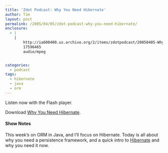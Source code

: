```yaml
---
title: 'Zdot Podcast: Why You Need Hibernate'
author: Tim
layout: post
permalink: /2005/04/05/zdot-podcast-why-you-need-hibernate/
enclosure:
  - |
    |
        http://ia600400.us.archive.org/2/items/zdotpodcast/20050405-WhyYouNeedHibernate.mp3
        17596465
        audio/mpeg


categories:
  - podcast
tags:
  - hibernate
  - java
  - orm
---
```

Listen now with the Flash player.


Download [Why You Need Hibernate][1].

#### Show Notes

This week&#8217;s on ORM in Java, and I&#8217;ll focus on Hibernate. Today is all about why you need a persistence framework, and a quick intro to [Hibernate][2] and why you need it now.

 [1]: http://ia600400.us.archive.org/2/items/zdotpodcast/20050405-WhyYouNeedHibernate.mp3
 [2]: http://hibernate.org
